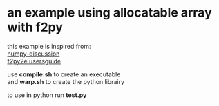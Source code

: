 an example using allocatable array with f2py
============================================
this example is inspired from:  
[numpy-discussion](https://mail.scipy.org/pipermail/numpy-discussion/2012-July/063181.html)  
[f2py2e usersguide](https://sysbio.ioc.ee/projects/f2py2e/usersguide/index.html#allocatable-arrays)

use **compile.sh** to create an executable  
and **warp.sh** to create the python librairy  

to use in python run **test.py**
